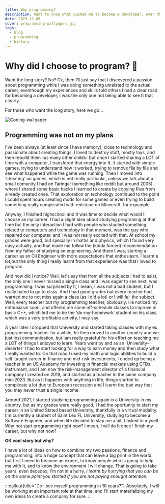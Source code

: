 ```yaml
---
title: Why programming?
description: Want to know what pushed me to become a developer, even though It wasn't on my plans?
date: 2023-12-06
cover: programming-wallpaper.jpg
tags:
  - blog
  - programming
  - history
---
```


# Why did I choose to program? 🔑

Want the long story? No? Ok, then I'll just say that I discovered a passion about programming while I was doing something unrelated to the actual career, eventhough my experiences and skills told others I had a clear road for becoming a developer, I was the only one not being able to see It that clearly.

For those who want the long story, here we go...

![Coding-wallpaper](/images/blog/programming-wallpaper.jpg)

## Programming was not on my plans

I've been always (at least since I have memory), close to technology and passionate about creating things. I loved to destroy stuff, mostly toys, and then rebuild them -as many other childs- but once I started sharing a LOT of time with a computer, I transfered that energy into It. It started with simple games, trying to understand how It worked, trying to remove file by file and see what happened while the game was running. Then I moved into 'cheating' on games, which is not really particular, unless we talk about a small comunity I had on Taringa! (something like reddit but around 2005), where I shared some basic hacks I learned to create by copying files from already created ones. That exploration on technology continued to the point I could spent hours creating mods for some games or even trying to build something really complicated with redstone on Minecraft, for expample.

Anyway, I finished highschool and It was time to decide what would I choose as my career. I had a slight idea about studying programing at that time but the only interaction I had with people who studied something related to computers and technology in that moment, was the guy who repaired our computer, and I was not really excited with that. At school my grades were good, but specially in maths and physics, which I found very easy actually, and that made me follow the (kinda forced) recommendation from my father of studying an engineering. And there I was, starting a career as an Oil Engineer with more expectations that enthusiasm. I learnt a lot,but the only thing I really learnt from that experience was that I loved to program.

And how did I notice? Well, let's say that from all the subjects I had to asist, the only one I never missed a single class and I was eager to see next, was programming. I was surprised by It, I mean, I was not a bad student, but I really hated to go to class. And I had good grades but every teacher had warned me to not miss again a class (as I did a lot) or I will fail the subject. Well, every teacher but my programming teacher, obviously. He noticed my enthusiasm soon, and offered me some off-schedule classes to improve in basic C++, which led me to be the 'do-my-homework' student on his class, which was a very profitable activity, I may say.

A year later I dropped that University and started taking classes with my ex programming teacher for a while, he then moved to another country and we just lost communication, but Iam really grateful for his effort on teaching me a LOT of things I enjoyed to learn. Years went by and as an 'University-deserter' I had to start looking for a way to earn money and then study what I really wanted to. On that road I used my math and logic abilities to build a self-taught career in finance and mid-risk investments, I ended up being a teacher in an US Academy for investing in financial markets using CFDs instrument, and I am now the risk-management director of a financial company I created on 2019, and started as a teacher in the same company mid-2023. But as It happens with anything in life, things started to complicate a lot due to European recession and I learnt the bad way that you may never trust a single income.

Around 2021, I started studying programming again in a University in my country, but as my grades were really good, I had the oportunity to start my career in an United Stated based University, thankfully in a virtual modality. I'm currently a student of Saint Leo FL University, studying to become a Software Engineer, and when life decided to slap me a bit, I asked to myself: Why not start programming right now? I mean, I will do It once I finish my career, but why not now?

**OK cool story but why?**

I have a lot of ideas on how to combine my two passions, finance and programming, into a huge concept that can leave a big print in the world, but first I need to become an expert, to know people who is going to help me with It, and to know the environment I will change. That is going to take years, even decades, I'm not in a hurry, _I learnt by hurrying that you can be on the same point you started If you are not paying enought attention._

:::callout{title="Do I see myself programming in 10 years?"}
Absolutely, I will be working at an important role at that time, and I'll start materializing my own ideas to create a company for sure.
:::
